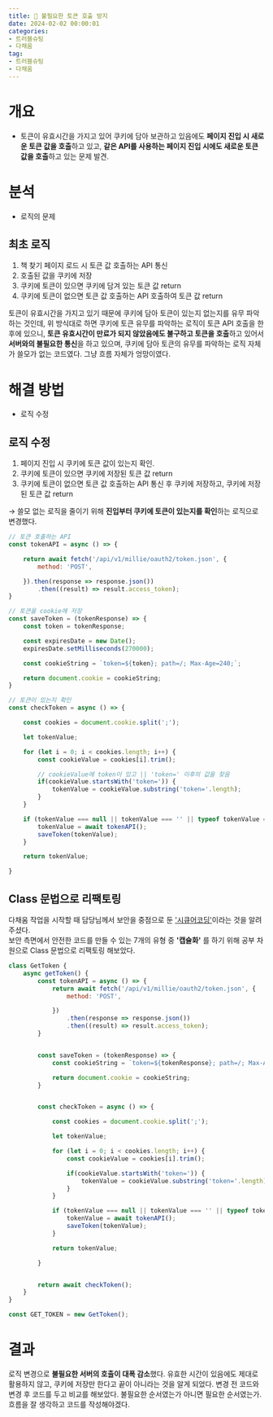 ```yaml
---
title: 🍪 불필요한 토큰 호출 방지
date: 2024-02-02 00:00:01
categories:
- 트러블슈팅
- 다채움
tag:
- 트러블슈팅
- 다채움
---
```


# 개요
- 토큰이 유효시간을 가지고 있어 쿠키에 담아 보관하고 있음에도 **페이지 진입 시 새로운 토큰 값을 호출**하고 있고, **같은 API를 사용하는 페이지 진입 시에도 
  새로운 토큰 값을 호출**하고 있는 문제 발견.

# 분석
- 로직의 문제

## 최초 로직
1. 책 찾기 페이지 로드 시 토큰 값 호출하는 API 통신
2. 호출된 값을 쿠키에 저장
3. 쿠키에 토큰이 있으면 쿠키에 담겨 있는 토큰 값 return
4. 쿠키에 토큰이 없으면 토큰 값 호출하는 API 호출하여 토큰 값 return

토큰이 유효시간을 가지고 있기 때문에 쿠키에 담아 토큰이 있는지 없는지를 유무 파악하는 것인데, 
위 방식대로 하면 쿠키에 토큰 유무를 파악하는 로직이 토큰 API 호출을 한 후에 있으니, **토큰 유효시간이 만료가 되지 않았음에도 불구하고 토큰을 호출**하고 있어서 
**서버와의 불필요한 통신**을 하고 있으며, 쿠키에 담아 토큰의 유무를 파악하는 로직 자체가 쓸모가 없는 코드였다. 그냥 흐름 자체가 엉망이였다.

# 해결 방법
- 로직 수정

## 로직 수정
1. 페이지 진입 시 쿠키에 토큰 값이 있는지 확인.
2. 쿠키에 토큰이 있으면 쿠키에 저장된 토큰 값 return
3. 쿠키에 토큰이 없으면 토큰 값 호출하는 API 통신 후 쿠키에 저장하고, 쿠키에 저장된 토큰 값 return

→ 쓸모 없는 로직을 줄이기 위해 **진입부터 쿠키에 토큰이 있는지를 확인**하는 로직으로 변경했다.

```javascript
// 토큰 호출하는 API
const tokenAPI = async () => {

    return await fetch('/api/v1/millie/oauth2/token.json', {
        method: 'POST',

    }).then(response => response.json())
        .then((result) => result.access_token);
}

// 토큰을 cookie에 저장
const saveToken = (tokenResponse) => {
    const token = tokenResponse;

    const expiresDate = new Date();
    expiresDate.setMilliseconds(270000);

    const cookieString = `token=${token}; path=/; Max-Age=240;`;

    return document.cookie = cookieString;
}

// 토큰이 있는지 확인
const checkToken = async () => {

    const cookies = document.cookie.split(';');

    let tokenValue;

    for (let i = 0; i < cookies.length; i++) {
        const cookieValue = cookies[i].trim();

        // cookieValue에 token이 있고 || 'token=' 이후의 값을 찾음
        if(cookieValue.startsWith('token=')) {
            tokenValue = cookieValue.substring('token='.length);
        }
    }

    if (tokenValue === null || tokenValue === '' || typeof tokenValue === 'undefined') {
        tokenValue = await tokenAPI();
        saveToken(tokenValue);
    }

    return tokenValue;

}
```

## Class 문법으로 리팩토링
다채움 작업을 시작할 때 담당님께서 보안을 중점으로 둔 ['시큐어코딩'](https://www.kisa.or.kr/2060204/form?postSeq=14&page=1)이라는 것을 알려주셨다.<br/>
보안 측면에서 안전한 코드를 만들 수 있는 7개의 유형 중 **'캡슐화'** 를 하기 위해 공부 차원으로 Class 문법으로 리팩토링 해보았다.

```javascript
class GetToken {
    async getToken() {
        const tokenAPI = async () => {
            return await fetch('/api/v1/millie/oauth2/token.json', {
                method: 'POST',

            })
                .then(response => response.json())
                .then((result) => result.access_token);
        }


        const saveToken = (tokenResponse) => {
            const cookieString = `token=${tokenResponse}; path=/; Max-Age=240;`;

            return document.cookie = cookieString;
        }


        const checkToken = async () => {

            const cookies = document.cookie.split(';');

            let tokenValue;

            for (let i = 0; i < cookies.length; i++) {
                const cookieValue = cookies[i].trim();

                if(cookieValue.startsWith('token=')) {
                    tokenValue = cookieValue.substring('token='.length);
                }
            }

            if (tokenValue === null || tokenValue === '' || typeof tokenValue === 'undefined') {
                tokenValue = await tokenAPI();
                saveToken(tokenValue);
            }

            return tokenValue;

        }


        return await checkToken();
    }
}

const GET_TOKEN = new GetToken();
```

# 결과
로직 변경으로 **불필요한 서버의 호출이 대폭 감소**했다. 유효한 시간이 있음에도 제대로 활용하지 않고, 쿠키에 저장만 한다고 끝이 아니라는 것을 알게 되었다. 
변경 전 코드와 변경 후 코드를 두고 비교를 해보았다. 불필요한 순서였는가 아니면 필요한 순서였는가. 흐름을 잘 생각하고 코드를 작성해야겠다.
